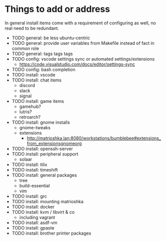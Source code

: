 # Things to add or address

In general install items come with a requirement of configuring as well, no real need to be redundant.

- TODO general: be less ubuntu-centric
- TODO general: provide user variables from Makefile instead of fact in common role
- TODO general: tags tags tags
- TODO config: vscode settings sync or automated settings/extensions
  - https://code.visualstudio.com/docs/editor/settings-sync
- TODO config: bash completion
- TODO install: vscode
- TODO install: chat items
  - discord
  - slack
  - signal
- TODO install: game items
  - gamehub?
  - lutris?
  - retroarch?
- TODO install: gnome installs
  - gnome-tweaks
  - extensions
    - http://matrioshka.lan:8080/workstations/bumblebee#extensions_from_extensionsgnomeorg
- TODO install: openssh-server
- TODO install: peripheral support
  - solaar
- TODO install: tilix
- TODO install: timeshift
- TODO install: general packages
  - tree
  - build-essential
  - vim
- TODO install: grc
- TODO install: mounting matrioshka
- TODO install: docker
- TODO install: kvm / libvirt & co
  - including vagrant
- TODO install: asdf-vm
- TODO install: gpaste
- TODO install: brother printer packages
